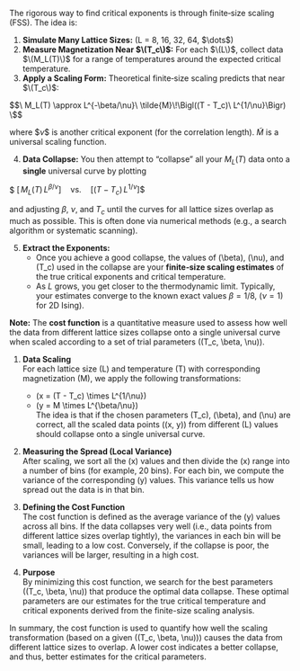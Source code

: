 The rigorous way to find critical exponents is through finite‐size scaling (FSS). The idea is:

1. **Simulate Many Lattice Sizes:** \(L = 8, 16, 32, 64, $\dots\$)  
2. **Measure Magnetization Near $\(T_c\)$:** For each $\(L\)$, collect data $\(M_L(T)\)$ for a range of temperatures around the expected critical temperature.  
3. **Apply a Scaling Form:** Theoretical finite‐size scaling predicts that near $\(T_c\)$:

$$\
M_L(T) \approx L^{-\beta/\nu}\ \tilde{M}\!\Bigl((T - T_c)\ L^{1/\nu}\Bigr)
\$$

   where $$\nu\$$ is another critical exponent (for the correlation length). $\tilde{M}$ is a universal scaling function.

4. **Data Collapse:** You then attempt to “collapse” all your $M_L(T)$ data onto a **single** universal curve by plotting

$$\
\bigl[\,M_L(T)\,L^{\beta/\nu}\bigr]\quad\text{vs.}\quad \bigl[(T - T_c)\,L^{1/\nu}\bigr]
\$$

   and adjusting $\beta$, $\nu$, and $T_c$ until the curves for all lattice sizes overlap as much as possible. This is often done via numerical methods (e.g., a search algorithm or systematic scanning).

5. **Extract the Exponents:**  
   - Once you achieve a good collapse, the values of \(\beta\), \(\nu\), and \(T_c\) used in the collapse are your **finite‐size scaling estimates** of the true critical exponents and critical temperature.  
   - As $L$ grows, you get closer to the thermodynamic limit. Typically, your estimates converge to the known exact values $\beta=1/8$, \($\nu=1$\) for 2D Ising).
  

**Note:**
The **cost function** is a quantitative measure used to assess how well the data from different lattice sizes collapse onto a single universal curve when scaled according to a set of trial parameters \((T_c, \beta, \nu)\). 

1. **Data Scaling**  
   For each lattice size \(L\) and temperature \(T\) with corresponding magnetization \(M\), we apply the following transformations:
   - \(x = (T - T_c) \times L^{1/\nu}\)
   - \(y = M \times L^{\beta/\nu}\)  
   The idea is that if the chosen parameters \(T_c\), \(\beta\), and \(\nu\) are correct, all the scaled data points \((x, y)\) from different \(L\) values should collapse onto a single universal curve.

2. **Measuring the Spread (Local Variance)**  
   After scaling, we sort all the \(x\) values and then divide the \(x\) range into a number of bins (for example, 20 bins). For each bin, we compute the variance of the corresponding \(y\) values. This variance tells us how spread out the data is in that bin.

3. **Defining the Cost Function**  
   The cost function is defined as the average variance of the \(y\) values across all bins. If the data collapses very well (i.e., data points from different lattice sizes overlap tightly), the variances in each bin will be small, leading to a low cost. Conversely, if the collapse is poor, the variances will be larger, resulting in a high cost.

4. **Purpose**  
   By minimizing this cost function, we search for the best parameters \((T_c, \beta, \nu)\) that produce the optimal data collapse. These optimal parameters are our estimates for the true critical temperature and critical exponents derived from the finite-size scaling analysis.

In summary, the cost function is used to quantify how well the scaling transformation (based on a given \((T_c, \beta, \nu)\)) causes the data from different lattice sizes to overlap. A lower cost indicates a better collapse, and thus, better estimates for the critical parameters.
